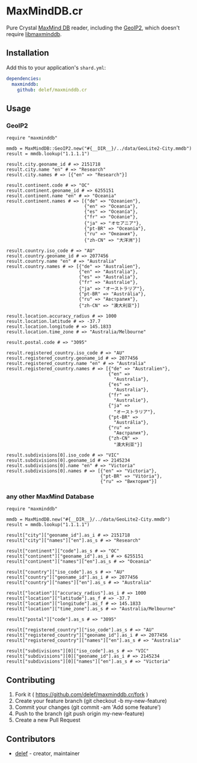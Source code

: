 # MaxMindDB.cr

Pure Crystal [MaxMind DB](http://maxmind.github.io/MaxMind-DB/) reader, including the [GeoIP2](http://dev.maxmind.com/geoip/geoip2/downloadable/), which doesn't require [libmaxminddb](https://github.com/maxmind/libmaxminddb).

## Installation

Add this to your application's `shard.yml`:

```yaml
dependencies:
  maxminddb:
    github: delef/maxminddb.cr
```

## Usage

### GeoIP2
```crystal
require "maxminddb"

mmdb = MaxMindDB::GeoIP2.new("#{__DIR__}/../data/GeoLite2-City.mmdb")
result = mmdb.lookup("1.1.1.1")

result.city.geoname_id # => 2151718
result.city.name "en" # => "Research"
result.city.names # => [{"en" => "Research"}]

result.continent.code # => "OC"
result.continent.geoname_id # => 6255151
result.continent.name "en" # => "Oceania"
result.continent.names # => [{"de" => "Ozeanien"},
                             {"en" => "Oceania"},
                             {"es" => "Oceanía"},
                             {"fr" => "Océanie"},
                             {"ja" => "オセアニア"},
                             {"pt-BR" => "Oceania"},
                             {"ru" => "Океания"},
                             {"zh-CN" => "大洋洲"}]

result.country.iso_code # => "AU"
result.country.geoname_id # => 2077456
result.country.name "en" # => "Australia"
result.country.names # => [{"de" => "Australien"},
                           {"en" => "Australia"},
                           {"es" => "Australia"},
                           {"fr" => "Australie"},
                           {"ja" => "オーストラリア"},
                           {"pt-BR" => "Austrália"},
                           {"ru" => "Австралия"},
                           {"zh-CN" => "澳大利亚"}]

result.location.accuracy_radius # => 1000
result.location.latitude # => -37.7
result.location.longitude # => 145.1833
result.location.time_zone # => "Australia/Melbourne"

result.postal.code # => "3095"

result.registered_country.iso_code # => "AU"
result.registered_country.geoname_id # => 2077456
result.registered_country.name "en" # => "Australia"
result.registered_country.names # => [{"de" => "Australien"},
                                      {"en" =>
                                        "Australia"},
                                      {"es" =>
                                        "Australia"},
                                      {"fr" =>
                                        "Australie"},
                                      {"ja" =>
                                        "オーストラリア"},
                                      {"pt-BR" =>
                                        "Austrália"},
                                      {"ru" =>
                                        "Австралия"},
                                      {"zh-CN" =>
                                        "澳大利亚"}]

result.subdivisions[0].iso_code # => "VIC"
result.subdivisions[0].geoname_id # => 2145234
result.subdivisions[0].name "en" # => "Victoria"
result.subdivisions[0].names # => [{"en" => "Victoria"},
                                   {"pt-BR" => "Vitória"},
                                   {"ru" => "Виктория"}]
```

### any other MaxMind Database

```crystal
require "maxminddb"

mmdb = MaxMindDB.new("#{__DIR__}/../data/GeoLite2-City.mmdb")
result = mmdb.lookup("1.1.1.1")

result["city"]["geoname_id"].as_i # => 2151718
result["city"]["names"]["en"].as_s # => "Research"

result["continent"]["code"].as_s # => "OC"
result["continent"]["geoname_id"].as_i # => 6255151
result["continent"]["names"]["en"].as_s # => "Oceania"

result["country"]["iso_code"].as_s # => "AU"
result["country"]["geoname_id"].as_i # => 2077456
result["country"]["names"]["en"].as_s # => "Australia"

result["location"]["accuracy_radius"].as_i # => 1000
result["location"]["latitude"].as_f # => -37.7
result["location"]["longitude"].as_f # => 145.1833
result["location"]["time_zone"].as_s # => "Australia/Melbourne"

result["postal"]["code"].as_s # => "3095"

result["registered_country"]["iso_code"].as_s # => "AU"
result["registered_country"]["geoname_id"].as_i # => 2077456
result["registered_country"]["names"]["en"].as_s # => "Australia"

result["subdivisions"][0]["iso_code"].as_s # => "VIC"
result["subdivisions"][0]["geoname_id"].as_i # => 2145234
result["subdivisions"][0]["names"]["en"].as_s # => "Victoria"
```

## Contributing

1. Fork it ( https://github.com/delef/maxminddb.cr/fork )
2. Create your feature branch (git checkout -b my-new-feature)
3. Commit your changes (git commit -am 'Add some feature')
4. Push to the branch (git push origin my-new-feature)
5. Create a new Pull Request

## Contributors

- [delef](https://github.com/delef) - creator, maintainer
